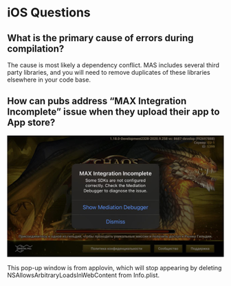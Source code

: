 # iOS Questions

## What is the primary cause of errors during compilation?

The cause is most likely a dependency conflict. MAS includes several third party libraries, and you will need to remove duplicates of these libraries elsewhere in your code base. 

## How can pubs address “MAX Integration Incomplete” issue when they upload their app to App store?

![](./resource/applovin-max-debugger.png)

This pop-up window is from applovin, which will stop appearing by deleting NSAllowsArbitraryLoadsInWebContent from Info.plist. 

